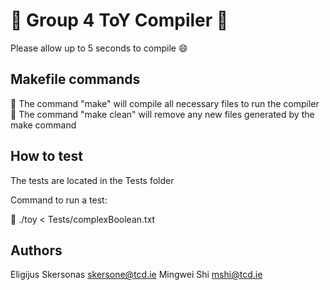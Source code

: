 # 🧸 Group 4 ToY Compiler 🧸

Please allow up to 5 seconds to compile 😄

## Makefile commands

🧸 The command "make" will compile all necessary files to run the compiler  
🧸 The command "make clean" will remove any new files generated by the make command

## How to test

The tests are located in the Tests folder

Command to run a test:

🧸 ./toy < Tests/complexBoolean.txt

## Authors

Eligijus Skersonas skersone@tcd.ie
Mingwei Shi mshi@tcd.ie
